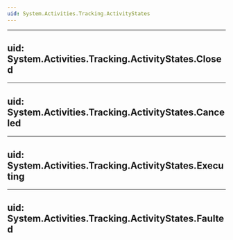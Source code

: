 ```yaml
---
uid: System.Activities.Tracking.ActivityStates
---
```


---
uid: System.Activities.Tracking.ActivityStates.Closed
---

---
uid: System.Activities.Tracking.ActivityStates.Canceled
---

---
uid: System.Activities.Tracking.ActivityStates.Executing
---

---
uid: System.Activities.Tracking.ActivityStates.Faulted
---
